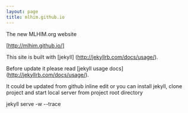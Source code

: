 ```yaml
---
layout: page
title: mlhim.github.io
---
```


The new MLHIM.org website

[http://mlhim.github.io/]

This site is built with [jekyll] (http://jekyllrb.com/docs/usage/).

Before update it please read [jekyll usage docs] (http://jekyllrb.com/docs/usage/).

It could be updated from github inline edit or you can install jekyll, clone project and start local server from project root directory

  jekyll serve -w --trace
